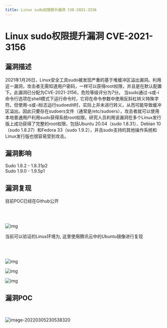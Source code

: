 ```yaml
---
title: Linux sudo权限提升漏洞 CVE-2021-3156
---
```


# Linux sudo权限提升漏洞 CVE-2021-3156

## 漏洞描述
2021年1月26日，Linux安全工具sudo被发现严重的基于堆缓冲区溢出漏洞。利用这一漏洞，攻击者无需知道用户密码，一样可以获得root权限，并且是在默认配置下。此漏洞已分配为CVE-2021-3156，危险等级评分为7分。
当sudo通过-s或-i命令行选项在shell模式下运行命令时，它将在命令参数中使用反斜杠转义特殊字符。但使用-s或-i标志运行sudoedit时，实际上并未进行转义，从而可能导致缓冲区溢出。因此只要存在sudoers文件（通常是/etc/sudoers），攻击者就可以使用本地普通用户利用sudo获得系统root权限。研究人员利用该漏洞在多个Linux发行版上成功获得了完整的root权限，包括Ubuntu 20.04（sudo 1.8.31）、Debian 10（sudo 1.8.27）和Fedora 33（sudo 1.9.2），并且sudo支持的其他操作系统和Linux发行版也很容易受到攻击。

## 漏洞影响
<a-checkbox checked>Sudo 1.8.2 - 1.8.31p2</a-checkbox></br>
<a-checkbox checked>Sudo 1.9.0 - 1.9.5p1</a-checkbox>

## 漏洞复现
目前POC已经在Github公开

</br>
<a-alert type="success" message="POC来源: https://github.com/blasty/CVE-2021-3156" description="" showIcon>
</a-alert>
<br/>

![img](/assets/PeiQi-Wiki/img/1627098472921-85639abb-364c-4fed-929d-1739cb4128cb.png)

当前可以验证的Linux环境为, 这里使用腾讯云中的Ubuntu镜像进行复现

</br>
<a-alert type="success" message=" Ubuntu 20.04.1 (Focal Fossa) - sudo 1.8.31, libc-2.31  Debian 10.0 (Buster) - sudo 1.8.27, libc-2.28" description="" showIcon>
</a-alert>
<br/>

![img](/assets/PeiQi-Wiki/img/1627098472850-197fab3c-2c70-48af-969c-e0f4108abe55.png)

![img](/assets/PeiQi-Wiki/img/1627098472851-ffe05143-de53-4d3d-8607-d825a9f9d76c.png)



![img](/assets/PeiQi-Wiki/img/1627098473043-7c4d517c-465d-4261-a02d-549b7e8436c8.png)



## 漏洞POC
<a-alert type="success" message="另一个无交互式shell使用的脚本:https://github.com/Rvn0xsy/CVE-2021-3156-plus" description="" showIcon>
</a-alert>
</br>

![image-20220305230538320](/assets/PeiQi-Wiki/img//image-20220305230538320.png)
